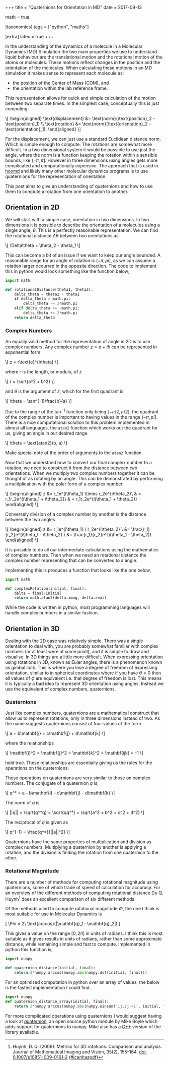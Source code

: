 +++
title = "Quaternions for Orientation in MD"
date = 2017-09-13

math = true

[taxonomies]
tags = ["python", "maths"]

[extra]
latex = true
+++

In the understanding of the dynamics of a molecule in a Molecular Dynamics (MD) Simulation
the two main properties we use to understand liquid behaviour are 
the translational motion and the rotational motion of the atoms or molecules.
These motions reflect changes in the position and the orientation of the molecules.
When calculating these motions in an MD simulation
it makes sense to represent each molecule as;

- the position of the Center of Mass (COM), and
- the orientation within the lab reference frame.

This representation allows for quick and simple calculation of 
the motion between two separate times.
In the simplest case, conceptually this is just computing

\\[
\begin{aligned}
\text{displacement} &= \text{norm}(\text{position}_2 - \text{position}_1) \\\\
\text{rotation} &= \text{norm}(\text{orientation}_2 - \text{orientation}_1).
\end{aligned}
\\]

For the displacement,
we can just use a standard Euclidean distance norm.
Which is simple enough to compute.
The rotations are somewhat more difficult.
In a two dimensional system it would be possible to use just the angle,
where the norm is a function keeping the rotation within a sensible bounds, like $(-\pi, \pi]$.
However in three dimensions using angles gets more complicated
and computationally expensive.
The approach that is used in [hoomd][hoomd] 
and likely many other molecular dynamics programs is 
to use quaternions for the representation of orientation.

This post aims to give an understanding of quaternions
and how to use them to compute a rotation
from one orientation to another.

## Orientation in 2D

We will start with a simple case,
orientation in two dimensions.
In two dimensions it is possible to describe the orientation of a molecules
using a single angle, $\theta$.
This is a perfectly reasonable representation.
We can find the rotational distance $\Delta\theta$ between two orientations as

\\[
\Delta\theta = \theta_2 - \theta_1
\\]

This can become a bit of an issue if we want to keep our angle bounded.
A reasonable range for an angle of rotation is $(-\pi,pi]$,
as we can assume a rotation larger occurred in the opposite direction.
The code to implement this in python would look something like the function below;

```python
import math

def rotationalDistance(theta1, theta2):
    delta_theta = theta2 - theta1
    if delta_theta > math.pi:
        delta_theta -= 2*math.pi
    elif delta_theta <= -math.pi:
        delta_theta += 2*math.pi
    return delta_theta
```

### Complex Numbers

An equally valid method for the representation of angle in 2D is to use complex numbers.
Any complex number $z = a+ib$ can be represented in exponential form

\\[
z = r\text{e}^{i\theta}
\\]

where $r$ is the length, or modulo, of $z$

\\[
r = \sqrt{a^2 + b^2}
\\]

and $\theta$ is the argument of $z$,
which for the first quadrant is

\\[
\theta = \tan^{-1}\frac{b}{a}
\\]

Due to the range of the $\tan^{-1}$ function only being $[-\pi/2, \pi/2]$,
the quadrant of the complex number is important to having values in the range $(-\pi,pi]$.
There is a nice computational solution to this problem implemented in almost all languages,
the `atan2` function which works out the quadrant for us,
giving an angle in our desired range.

\\[
\theta = \text{atan2}(b, a)
\\]

Make special note of the order of arguments to the `atan2` function.

Now that we understand how to convert our final complex number to a rotation,
we need to construct it from the distance between two orientations.
When we multiply two complex numbers together it can be thought of as rotating by an angle.
This can be demonstrated by performing a multiplication with 
the polar form of a complex number.

\\[
\begin{aligned}
z &= r_1e^{i\theta_1} \times r_2e^{i\theta_2}\\
&  = r_1r_2e^{i\theta_1 + i\theta_2}\\
&  = r_1r_2e^{i(\theta_1 + \theta_2)}
\end{aligned}
\\]

Conversely division of a complex number by another is the distance between the two angles

\\[
\begin{aligned}
z &= r_1e^{i\theta_1} / r_2e^{i\theta_2} \\
  &= \frac{r_1}{r_2}e^{i\theta_1 - i\theta_2} \\
  &= \frac{r_1}{r_2}e^{i(\theta_1 - \theta_2)}
\end{aligned}
\\]

It is possible to do all our intermediate calculations using 
the mathematics of complex numbers.
Then when we need an rotational distance
the complex number representing that can be converted to a angle.

Implementing this is produces a function that looks like the one below,

```python
import math

def complexRotation(initial, final):
    delta = final/initial
    return math.atan2(delta.imag, delta.real)
```

While the code is written in python,
most programming languages will handle complex numbers in a similar fashion.

## Orientation in 3D

Dealing with the 2D case was relatively simple.
There was a single orientation to deal with,
you are probably somewhat familiar with complex numbers
(or at least were at some point),
and it is simple to draw and visualise.
In 3D things are a little more difficult.
When expressing orientation using rotations in 3D,
known as Euler angles,
there is a phenomenon known as gimbal lock.
This is where you lose a degree of freedom of expressing orientation,
similar to in spherical coordinates where if you have $\theta = 0$
then all values of $\phi$ are equivalent i.e. that degree of freedom is lost.
This means it is typically a bad idea to represent 3D orientation using angles.
Instead we use the equivalent of complex numbers, quaternions.

### Quaternions

Just like complex numbers,
quaternions are a mathematical construct that allow us to represent rotations,
only in three dimensions instead of two.
As the name suggests quaternions consist of four values of the form

\\[
a + b\mathbf{i} + c\mathbf{j} + d\mathbf{k}
\\]

where the relationships

\\[
\mathbf{i}^2 = \mathbf{j}^2 = \mathbf{k}^2 = \mathbf{ijk} = -1
\\]

hold true.
These relationships are essentially giving us the rules for
the operations on the quaternions.

These operations on quaternions are very similar to those on complex numbers.
The conjugate of a quaternion $q$ is;

\\[
q^\* = a - b\mathbf{i} - c\mathbf{j} - d\mathbf{k}
\\]

The norm of $q$ is

\\[
||q|| = \sqrt{q^\*q} = \sqrt{qq^\*} = \sqrt{a^2 + b^2 + c^2 + d^2}
\\]

The reciprocal of $q$ is given as

\\[
q^{-1} = \frac{q^\*}{||a||^2}
\\]

Quaternions have the same properties of multiplication and division as complex numbers.
Multiplying a quaternion by another is applying a rotation,
and the division is finding the rotation from one quaternion to the other.

### Rotational Magnitude

There are a number of methods for computing rotational magnitude using quaternions,
some of which trade of speed of calculation for accuracy.
For an overview of the different methods of computing rotational distance Du Q. Huynh[^1]
does an excellent comparison of six different methods.

Of the methods used to compute rotational magnitude $\Phi$,
the one I think is most suitable for use in Molecular Dynamics is

\[
\Phi = 2\ \text{arccos}(|\mathbf{q}_1 · \mathbf{q}_2|)
\]

This gives a value on the range $[0, 2\pi]$ in units of radians.
I think this is most suitable as it gives results in units of radians,
rather than some approximate distance,
while remaining simple and fast to compute.
Implemented in python this function is;

```python
import numpy

def quaternion_distance(initial, final):
    return 2*numpy.arccos(numpy.abs(numpy.dot(initial, final)))
```

For an optimised computation in python over an array of values,
the below is the fastest implementation I could find.

```python
import numpy
def quaternion_distance_array(initial, final):
    return 2*numpy.arccos(numpy.abs(numpy.einsum('ij,ij->i', initial, final)))
```

For more complicated operations using quaternions I would suggest having a look at [quaternion][pyquaternion],
an open source python module by Mike Boyle which adds support for quaternions to numpy.
Mike also has a [C++][cquaternion] version of the library available.

[^1]: Huynh, D. Q. (2009). Metrics for 3D rotations: Comparison and analysis. Journal of Mathematical Imaging and Vision, 35(2), 155–164. [doi: 0.1007/s10851-009-0161-2](https://doi.org/10.1007/s10851-009-0161-2) ([#icanhazpdf](http://ai2-s2-pdfs.s3.amazonaws.com/5617/8de1001efe54792ad93f6980de5d5e91906b.pdf))

[hoomd]: http://glotzerlab.engin.umich.edu/hoomd-blue/
[pyquaternion]: https://github.com/moble/quaternion
[cquaternion]: https://github.com/moble/Quaternions
